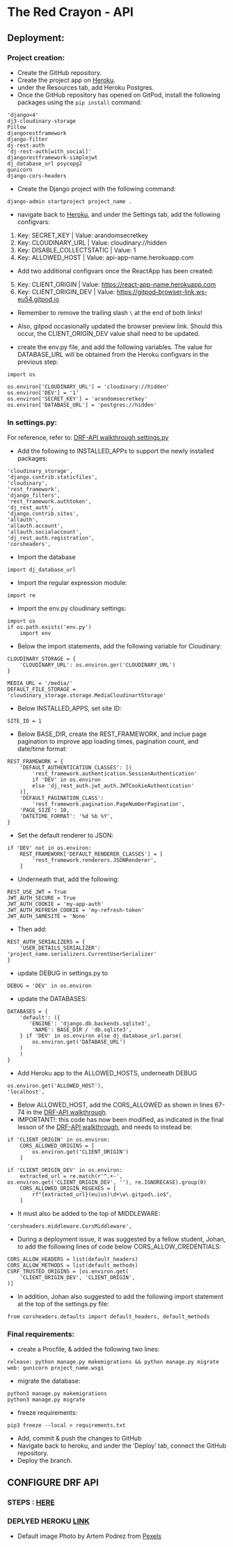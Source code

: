 # The Red Crayon - API

## Deployment:
### Project creation:
- Create the GitHub repository.
- Create the project app on [Heroku](heroku.com).
- under the Resources tab, add Heroku Postgres.
- Once the GitHub repository has opened on GitPod, install the following packages using the `pip install` command:
```
'django<4'
dj3-cloudinary-storage
Pillow
djangorestframework
django-filter
dj-rest-auth
'dj-rest-auth[with_social]'
djangorestframework-simplejwt
dj_database_url psycopg2
gunicorn
django-cors-headers
```
- Create the Django project with the following command:
```
django-admin startproject project_name .
```
- navigate back to [Heroku](heroku.com), and under the Settings tab, add the following configvars:
1. Key: SECRET_KEY | Value: arandomsecretkey
2. Key: CLOUDINARY_URL | Value: cloudinary://hidden
3. Key: DISABLE_COLLECTSTATIC | Value: 1
4. Key: ALLOWED_HOST | Value: api-app-name.herokuapp.com
- Add two additional configvars once the ReactApp has been created:
5. Key: CLIENT_ORIGIN | Value: https://react-app-name.herokuapp.com
6. Key: CLIENT_ORIGIN_DEV | Value: https://gitpod-browser-link.ws-eu54.gitpod.io
- Remember to remove the trailing slash `\` at the end of both links!
- Also, gitpod occasionally updated the browser preview link. Should this occur, the CLIENT_ORIGIN_DEV value shall need to be updated.

- create the env.py file, and add the following variables. The value for DATABASE_URL will be obtained from the Heroku configvars in the previous step:
```
import os

os.environ['CLOUDINARY_URL'] = 'cloudinary://hidden'
os.environ['DEV'] = '1'
os.environ['SECRET_KEY'] = 'arandomsecretkey'
os.environ['DATABASE_URL'] = 'postgres://hidden'
```
### In settings.py: 
For reference, refer to: [DRF-API walkthrough settings.py](https://github.com/Code-Institute-Solutions/drf-api/blob/2c0931a2b569704f96c646555b0bee2a4d883f01/drf_api/settings.py)
- Add the following to INSTALLED_APPs to support the newly installed packages:
```
'cloudinary_storage',
'django.contrib.staticfiles',
'cloudinary',
'rest_framework',
'django_filters',
'rest_framework.authtoken',
'dj_rest_auth',
'django.contrib.sites',
'allauth',
'allauth.account',
'allauth.socialaccount',
'dj_rest_auth.registration',
'corsheaders',
```
- Import the database
```
import dj_database_url
```
- Import the regular expression module:
```
import re
```
- Import the env.py cloudinary settings:
```
import os
if os.path.exists('env.py')
    import env
```
- Below the import statements, add the following variable for Cloudinary:
```
CLOUDINARY_STORAGE = {
    'CLOUDINARY_URL': os.environ.ger('CLOUDINARY_URL')
}

MEDIA_URL = '/media/'
DEFAULT_FILE_STORAGE = 'cloudinary_storage.storage.MediaCloudinartStorage'
```
- Below INSTALLED_APPS, set site ID:
```
SITE_ID = 1
```
- Below BASE_DIR, create the REST_FRAMEWORK, and inclue page pagination to improve app loading times, pagination count, and date/time format:
```
REST_FRAMEWORK = {
    'DEFAULT_AUTHENTICATION_CLASSES': [(
        'rest_framework.authentication.SessionAuthentication'
        if 'DEV' in os.environ
        else 'dj_rest_auth.jwt_auth.JWTCookieAuthentication'
    )],
    'DEFAULT_PAGINATION_CLASS':
        'rest_framework.pagination.PageNumberPagination',
    'PAGE_SIZE': 10,
    'DATETIME_FORMAT': '%d %b %Y',
}
```
<!-- - Add page pagination within the REST_FRAMEWORK to improve loading times:
```
'DEFAULT_PAGINATION_CLASS': 'rest_framework.pagination.PageNumberPagination',
'PAGE_SIZE': 10,
```
- Add DATETIME_FORMAT to REST_FRAMEWORK to adjust readability.
```
'DATETIME_FORMAT': '%d %b %Y',
``` -->
- Set the default renderer to JSON:
```
if 'DEV' not in os.environ:
    REST_FRAMEWORK['DEFAULT_RENDERER_CLASSES'] = [
        'rest_framework.renderers.JSONRenderer',
    ]
```
- Underneath that, add the following:
```
REST_USE_JWT = True
JWT_AUTH_SECURE = True
JWT_AUTH_COOKIE = 'my-app-auth'
JWT_AUTH_REFRESH_COOKIE = 'my-refresh-token'
JWT_AUTH_SAMESITE = 'None'
```
- Then add:
```
REST_AUTH_SERIALIZERS = {
    'USER_DETAILS_SERIALIZER': 'project_name.serializers.CurrentUserSerializer'
}
```
- update DEBUG in settings.py to
```
DEBUG = 'DEV' in os.environ
```
- update the DATABASES:
```
DATABASES = {
    'default': ({
       'ENGINE': 'django.db.backends.sqlite3',
        'NAME': BASE_DIR / 'db.sqlite3',
    } if 'DEV' in os.environ else dj_database_url.parse(
        os.environ.get('DATABASE_URL')
    )
    )
}
```
- Add Heroku app to the ALLOWED_HOSTS, underneath DEBUG
```
os.environ.get('ALLOWED_HOST'),
'localhost',
```
- Below ALLOWED_HOST, add the CORS_ALLOWED as shown in lines 67-74 in the [DRF-API walkthrough](https://github.com/Code-Institute-Solutions/drf-api/blob/2c0931a2b569704f96c646555b0bee2a4d883f01/drf_api/settings.py).
- IMPORTANT!: this code has now been modified, as indicated in the final lesson of the [DRF-API walkthrough](https://learn.codeinstitute.net/courses/course-v1:CodeInstitute+DRF+2021_T1/courseware/a6250c9e9b284dbf99e53ac8e8b68d3e/0c9a4768eea44c38b06d6474ad21cf75/?child=first), and needs to instead be:
```
if 'CLIENT_ORIGIN' in os.environ:
    CORS_ALLOWED_ORIGINS = [
        os.environ.get('CLIENT_ORIGIN')
    ]

if 'CLIENT_ORIGIN_DEV' in os.environ:
    extracted_url = re.match(r'^.+-', os.environ.get('CLIENT_ORIGIN_DEV', ''), re.IGNORECASE).group(0)
    CORS_ALLOWED_ORIGIN_REGEXES = [
        rf"{extracted_url}(eu|us)\d+\w\.gitpod\.io$",
    ]
```
- It must also be added to the top of MIDDLEWARE:
```
'corsheaders.middleware.CorsMiddleware',
```
- During a deployment issue, it was suggested by a fellow student, Johan, to add the following lines of code below CORS_ALLOW_CREDENTIALS:
```
CORS_ALLOW_HEADERS = list(default_headers)
CORS_ALLOW_METHODS = list(default_methods)
CSRF_TRUSTED_ORIGINS = [os.environ.get(
    'CLIENT_ORIGIN_DEV', 'CLIENT_ORIGIN',
)]
```
- In addition, Johan also suggested to add the following import statement at the top of the settings.py file:
```
from corsheaders.defaults import default_headers, default_methods
```

### Final requirements:
- create a Procfile, & added the following two lines:
```
release: python manage.py makemigrations && python manage.py migrate
web: gunicorn project_name.wsgi
```
- migrate the database:
```
python3 manage.py makemigrations
python3 manage.py migrate
```
- freeze requirements:
```
pip3 freeze --local > requirements.txt
```
- Add, commit & push the changes to GitHub
- Navigate back to heroku, and under the ‘Deploy’ tab, connect the GitHub repository.
- Deploy the branch.

## CONFIGURE DRF API
### STEPS : [HERE]()
### DEPLYED HEROKU [LINK](project5-drf-api.herokuapp.com)


- Default image Photo by Artem Podrez from [Pexels](https://www.pexels.com/photo/image-of-a-whale-made-of-scrap-materials-7048043/)